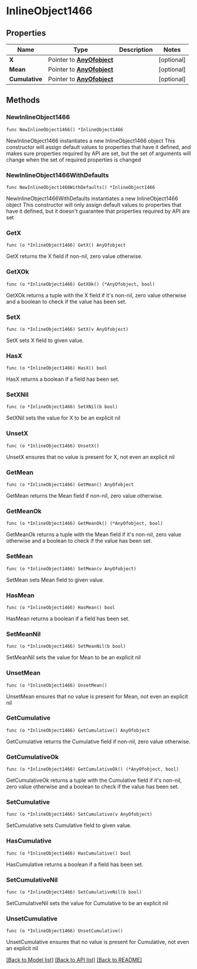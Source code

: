 # InlineObject1466

## Properties

Name | Type | Description | Notes
------------ | ------------- | ------------- | -------------
**X** | Pointer to [**AnyOfobject**](anyOf&lt;object&gt;.md) |  | [optional] 
**Mean** | Pointer to [**AnyOfobject**](anyOf&lt;object&gt;.md) |  | [optional] 
**Cumulative** | Pointer to [**AnyOfobject**](anyOf&lt;object&gt;.md) |  | [optional] 

## Methods

### NewInlineObject1466

`func NewInlineObject1466() *InlineObject1466`

NewInlineObject1466 instantiates a new InlineObject1466 object
This constructor will assign default values to properties that have it defined,
and makes sure properties required by API are set, but the set of arguments
will change when the set of required properties is changed

### NewInlineObject1466WithDefaults

`func NewInlineObject1466WithDefaults() *InlineObject1466`

NewInlineObject1466WithDefaults instantiates a new InlineObject1466 object
This constructor will only assign default values to properties that have it defined,
but it doesn't guarantee that properties required by API are set

### GetX

`func (o *InlineObject1466) GetX() AnyOfobject`

GetX returns the X field if non-nil, zero value otherwise.

### GetXOk

`func (o *InlineObject1466) GetXOk() (*AnyOfobject, bool)`

GetXOk returns a tuple with the X field if it's non-nil, zero value otherwise
and a boolean to check if the value has been set.

### SetX

`func (o *InlineObject1466) SetX(v AnyOfobject)`

SetX sets X field to given value.

### HasX

`func (o *InlineObject1466) HasX() bool`

HasX returns a boolean if a field has been set.

### SetXNil

`func (o *InlineObject1466) SetXNil(b bool)`

 SetXNil sets the value for X to be an explicit nil

### UnsetX
`func (o *InlineObject1466) UnsetX()`

UnsetX ensures that no value is present for X, not even an explicit nil
### GetMean

`func (o *InlineObject1466) GetMean() AnyOfobject`

GetMean returns the Mean field if non-nil, zero value otherwise.

### GetMeanOk

`func (o *InlineObject1466) GetMeanOk() (*AnyOfobject, bool)`

GetMeanOk returns a tuple with the Mean field if it's non-nil, zero value otherwise
and a boolean to check if the value has been set.

### SetMean

`func (o *InlineObject1466) SetMean(v AnyOfobject)`

SetMean sets Mean field to given value.

### HasMean

`func (o *InlineObject1466) HasMean() bool`

HasMean returns a boolean if a field has been set.

### SetMeanNil

`func (o *InlineObject1466) SetMeanNil(b bool)`

 SetMeanNil sets the value for Mean to be an explicit nil

### UnsetMean
`func (o *InlineObject1466) UnsetMean()`

UnsetMean ensures that no value is present for Mean, not even an explicit nil
### GetCumulative

`func (o *InlineObject1466) GetCumulative() AnyOfobject`

GetCumulative returns the Cumulative field if non-nil, zero value otherwise.

### GetCumulativeOk

`func (o *InlineObject1466) GetCumulativeOk() (*AnyOfobject, bool)`

GetCumulativeOk returns a tuple with the Cumulative field if it's non-nil, zero value otherwise
and a boolean to check if the value has been set.

### SetCumulative

`func (o *InlineObject1466) SetCumulative(v AnyOfobject)`

SetCumulative sets Cumulative field to given value.

### HasCumulative

`func (o *InlineObject1466) HasCumulative() bool`

HasCumulative returns a boolean if a field has been set.

### SetCumulativeNil

`func (o *InlineObject1466) SetCumulativeNil(b bool)`

 SetCumulativeNil sets the value for Cumulative to be an explicit nil

### UnsetCumulative
`func (o *InlineObject1466) UnsetCumulative()`

UnsetCumulative ensures that no value is present for Cumulative, not even an explicit nil

[[Back to Model list]](../README.md#documentation-for-models) [[Back to API list]](../README.md#documentation-for-api-endpoints) [[Back to README]](../README.md)


